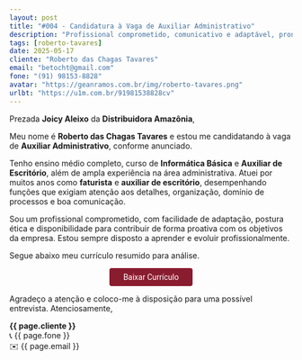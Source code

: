 ```yaml
---
layout: post
title: "#004 - Candidatura à Vaga de Auxiliar Administrativo"
description: "Profissional comprometido, comunicativo e adaptável, pronto para agregar valor à equipe!"
tags: [roberto-tavares]
date: 2025-05-17
cliente: "Roberto das Chagas Tavares"
email: "betocht@gmail.com"
fone: "(91) 98153-8828"
avatar: "https://geanramos.com.br/img/roberto-tavares.png"
urlbt: "https://u1m.com.br/91981538828cv"
---
```

Prezada **Joicy Aleixo** da **Distribuidora Amazônia**,

Meu nome é **Roberto das Chagas Tavares** e estou me candidatando à vaga de **Auxiliar Administrativo**, conforme anunciado.

Tenho ensino médio completo, curso de **Informática Básica** e **Auxiliar de Escritório**, além de ampla experiência na área administrativa. Atuei por muitos anos como **faturista** e **auxiliar de escritório**, desempenhando funções que exigiam atenção aos detalhes, organização, domínio de processos e boa comunicação.

Sou um profissional comprometido, com facilidade de adaptação, postura ética e disponibilidade para contribuir de forma proativa com os objetivos da empresa. Estou sempre disposto a aprender e evoluir profissionalmente.

Segue abaixo meu currículo resumido para análise.

<center><a href="{{ page.urlbt }}" class="btn" style="display: inline-block;padding: 8px 25px;color: white;font-size: 14px;text-decoration: none;border-radius: 4px;text-align: center;cursor: pointer;display: inline-block;font-weight: 400;font-family: 'Roboto', Tahoma, Verdana, Segoe, sans-serif;background-color: #8a1c2f;">Baixar Currículo</a></center>


Agradeço a atenção e coloco-me à disposição para uma possível entrevista.
Atenciosamente,

**{{ page.cliente }}**<br>
📞 {{ page.fone }}<br>
✉️ {{ page.email }}
